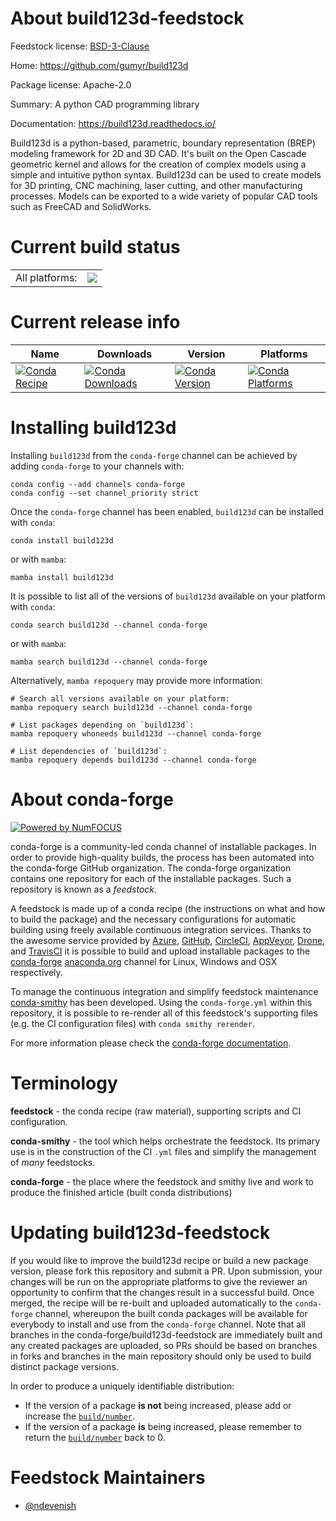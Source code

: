 About build123d-feedstock
=========================

Feedstock license: [BSD-3-Clause](https://github.com/conda-forge/build123d-feedstock/blob/main/LICENSE.txt)

Home: https://github.com/gumyr/build123d

Package license: Apache-2.0

Summary: A python CAD programming library

Documentation: https://build123d.readthedocs.io/

Build123d is a python-based, parametric, boundary representation (BREP)
modeling framework for 2D and 3D CAD. It's built on the Open Cascade
geometric kernel and allows for the creation of complex models using a
simple and intuitive python syntax. Build123d can be used to create
models for 3D printing, CNC machining, laser cutting, and other
manufacturing processes. Models can be exported to a wide variety of
popular CAD tools such as FreeCAD and SolidWorks.


Current build status
====================


<table><tr><td>All platforms:</td>
    <td>
      <a href="https://dev.azure.com/conda-forge/feedstock-builds/_build/latest?definitionId=23386&branchName=main">
        <img src="https://dev.azure.com/conda-forge/feedstock-builds/_apis/build/status/build123d-feedstock?branchName=main">
      </a>
    </td>
  </tr>
</table>

Current release info
====================

| Name | Downloads | Version | Platforms |
| --- | --- | --- | --- |
| [![Conda Recipe](https://img.shields.io/badge/recipe-build123d-green.svg)](https://anaconda.org/conda-forge/build123d) | [![Conda Downloads](https://img.shields.io/conda/dn/conda-forge/build123d.svg)](https://anaconda.org/conda-forge/build123d) | [![Conda Version](https://img.shields.io/conda/vn/conda-forge/build123d.svg)](https://anaconda.org/conda-forge/build123d) | [![Conda Platforms](https://img.shields.io/conda/pn/conda-forge/build123d.svg)](https://anaconda.org/conda-forge/build123d) |

Installing build123d
====================

Installing `build123d` from the `conda-forge` channel can be achieved by adding `conda-forge` to your channels with:

```
conda config --add channels conda-forge
conda config --set channel_priority strict
```

Once the `conda-forge` channel has been enabled, `build123d` can be installed with `conda`:

```
conda install build123d
```

or with `mamba`:

```
mamba install build123d
```

It is possible to list all of the versions of `build123d` available on your platform with `conda`:

```
conda search build123d --channel conda-forge
```

or with `mamba`:

```
mamba search build123d --channel conda-forge
```

Alternatively, `mamba repoquery` may provide more information:

```
# Search all versions available on your platform:
mamba repoquery search build123d --channel conda-forge

# List packages depending on `build123d`:
mamba repoquery whoneeds build123d --channel conda-forge

# List dependencies of `build123d`:
mamba repoquery depends build123d --channel conda-forge
```


About conda-forge
=================

[![Powered by
NumFOCUS](https://img.shields.io/badge/powered%20by-NumFOCUS-orange.svg?style=flat&colorA=E1523D&colorB=007D8A)](https://numfocus.org)

conda-forge is a community-led conda channel of installable packages.
In order to provide high-quality builds, the process has been automated into the
conda-forge GitHub organization. The conda-forge organization contains one repository
for each of the installable packages. Such a repository is known as a *feedstock*.

A feedstock is made up of a conda recipe (the instructions on what and how to build
the package) and the necessary configurations for automatic building using freely
available continuous integration services. Thanks to the awesome service provided by
[Azure](https://azure.microsoft.com/en-us/services/devops/), [GitHub](https://github.com/),
[CircleCI](https://circleci.com/), [AppVeyor](https://www.appveyor.com/),
[Drone](https://cloud.drone.io/welcome), and [TravisCI](https://travis-ci.com/)
it is possible to build and upload installable packages to the
[conda-forge](https://anaconda.org/conda-forge) [anaconda.org](https://anaconda.org/)
channel for Linux, Windows and OSX respectively.

To manage the continuous integration and simplify feedstock maintenance
[conda-smithy](https://github.com/conda-forge/conda-smithy) has been developed.
Using the ``conda-forge.yml`` within this repository, it is possible to re-render all of
this feedstock's supporting files (e.g. the CI configuration files) with ``conda smithy rerender``.

For more information please check the [conda-forge documentation](https://conda-forge.org/docs/).

Terminology
===========

**feedstock** - the conda recipe (raw material), supporting scripts and CI configuration.

**conda-smithy** - the tool which helps orchestrate the feedstock.
                   Its primary use is in the construction of the CI ``.yml`` files
                   and simplify the management of *many* feedstocks.

**conda-forge** - the place where the feedstock and smithy live and work to
                  produce the finished article (built conda distributions)


Updating build123d-feedstock
============================

If you would like to improve the build123d recipe or build a new
package version, please fork this repository and submit a PR. Upon submission,
your changes will be run on the appropriate platforms to give the reviewer an
opportunity to confirm that the changes result in a successful build. Once
merged, the recipe will be re-built and uploaded automatically to the
`conda-forge` channel, whereupon the built conda packages will be available for
everybody to install and use from the `conda-forge` channel.
Note that all branches in the conda-forge/build123d-feedstock are
immediately built and any created packages are uploaded, so PRs should be based
on branches in forks and branches in the main repository should only be used to
build distinct package versions.

In order to produce a uniquely identifiable distribution:
 * If the version of a package **is not** being increased, please add or increase
   the [``build/number``](https://docs.conda.io/projects/conda-build/en/latest/resources/define-metadata.html#build-number-and-string).
 * If the version of a package **is** being increased, please remember to return
   the [``build/number``](https://docs.conda.io/projects/conda-build/en/latest/resources/define-metadata.html#build-number-and-string)
   back to 0.

Feedstock Maintainers
=====================

* [@ndevenish](https://github.com/ndevenish/)

